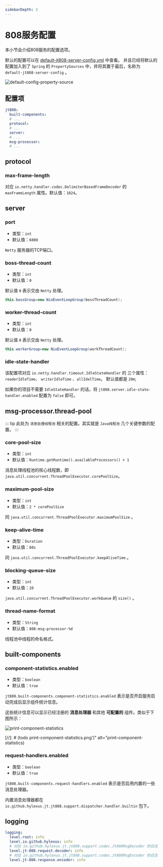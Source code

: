 ```yaml
---
sidebarDepth: 3
---
```


# 808服务配置

本小节会介绍808服务的配置选项。

默认的配置可以在
[default-jt808-server-config.yml](https://github.com/hylexus/jt-framework/tree/master/jt-808-server-spring-boot-stater/src/main/resources/META-INF/default-jt808-server-config.yml)
中查看。 并且已经将默认的配置加入到了 `Spring` 的 `PropertySources` 中，并将其置于最后，名称为 `default-jt808-server-config` 。

<p class="">
    <img :src="$withBase('/img/default-config-property-source.png')" alt="default-config-property-source">
</p> 

## 配置项

```yaml
jt808:
  built-components:
  # ...
  protocol:
  # ...
  server:
  # ...
  msg-processor:
  # ...
```

## protocol

### max-frame-length

对应 `io.netty.handler.codec.DelimiterBasedFrameDecoder` 的 `maxFrameLength` 属性。默认值：`1024`。

## server

### port

- 类型：`int`
- 默认值：`6808`

`Netty` 服务器的TCP端口。

### boss-thread-count

- 类型：`int`
- 默认值：`0`

默认值 `0` 表示交由 `Netty` 处理。

```java
this.bossGroup=new NioEventLoopGroup(bossThreadCount);
```

### worker-thread-count

- 类型：`int`
- 默认值：`0`

默认值 `0` 表示交由 `Netty` 处理。

```java
this.workerGroup=new NioEventLoopGroup(workThreadCount);
```

### idle-state-handler

该配置项对应 `io.netty.handler.timeout.IdleStateHandler` 的 三个属性：`readerIdleTime`、 `writerIdleTime` 、`allIdelTime`。 默认值都是 `20m`;

如果你的项目不需要 `IdleStateHandler` 的话，将 `jt808.server.idle-state-handler.enabled` 配置为 `false` 即可。

## msg-processor.thread-pool

::: tip 此处为 `消息处理线程池` 相关的配置。其实就是 `Java线程池` 几个关键参数的配置。
:::

### core-pool-size

- 类型：`int`
- 默认值：`Runtime.getRuntime().availableProcessors() + 1`

消息处理线程池的核心线程数，即 `java.util.concurrent.ThreadPoolExecutor.corePoolSize`。

### maximum-pool-size

- 类型：`int`
- 默认值：`2 * corePoolSize`

同 `java.util.concurrent.ThreadPoolExecutor.maximumPoolSize` 。

### keep-alive-time

- 类型：`Duration`
- 默认值：`60s`

同 `java.util.concurrent.ThreadPoolExecutor.keepAliveTime` 。

### blocking-queue-size

- 类型：`int`
- 默认值：`20`

`java.util.concurrent.ThreadPoolExecutor.workQueue` 的 `size()` 。

### thread-name-format

- 类型：`String`
- 默认值：`808-msg-processor-%d`

线程池中线程的命名格式。

## built-components

### component-statistics.enabled

- 类型：`boolean`
- 默认值：`true`

`jt808.built-components.component-statistics.enabled` 表示是否开启服务启动完成后显示组件统计信息。

这些统计信息可以显示已经注册的 **消息处理器** 和其他 **可配置的** 组件。类似于下图所示：

<p class="">
    <img :src="$withBase('/img/print-component-statistics.png')" alt="print-component-statistics">
</p> 

[//]: # (todo print-component-statistics.png')" alt="print-component-statistics)

### request-handlers.enabled

- 类型：`boolean`
- 默认值：`true`

`jt808.built-components.request-handlers.enabled` 表示是否启用内置的一些消息处理器。

内置消息处理器都在 `io.github.hylexus.jt.jt808.support.dispatcher.handler.builtin` 包下。

## logging

```yaml
logging:
  level.root: info
  level.io.github.hylexus: info
  # 对应 io.github.hylexus.jt.jt808.support.codec.Jt808MsgDecoder 的日志
  level.jt-808.request.decoder: info
  # 对应 io.github.hylexus.jt.jt808.support.codec.Jt808MsgEncoder 的日志
  level.jt-808.response.encoder: info
```
